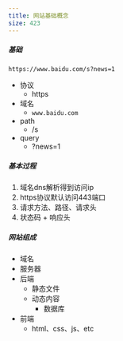 ```yaml
---
title: 网站基础概念
size: 423
---
```

##### 基础

 `https://www.baidu.com/s?news=1`

- 协议
  - https
- 域名
  - `www.baidu.com`
- path
  - /s
- query
  - ?news=1



##### 基本过程

1. 域名dns解析得到访问ip
2. https协议默认访问443端口
3. 请求方法、路径、请求头
4. 状态码 + 响应头



##### 网站组成

- 域名
- 服务器
- 后端
  - 静态文件
  - 动态内容
    - 数据库
- 前端
  - html、css、js、etc

